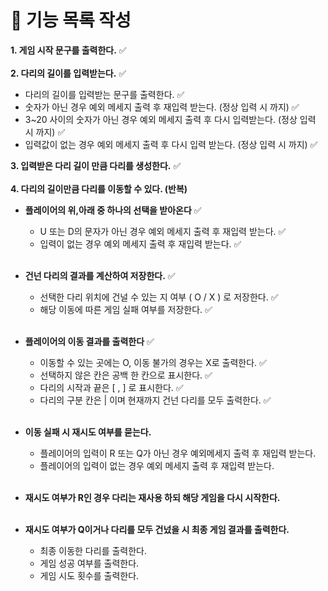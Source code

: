 
# 🎯 기능 목록 작성

**1. 게임 시작 문구를 출력한다.** ✅ </br></br> 
**2. 다리의 길이를 입력받는다.** ✅
*  다리의 길이를 입력받는 문구를 출력한다. ✅
*  숫자가 아닌 경우 예외 메세지 출력 후 재입력 받는다. (정상 입력 시 까지) ✅
*  3~20 사이의 숫자가 아닌 경우 예외 메세지 출력 후 다시 입력받는다. (정상 입력 시 까지) ✅
*  입력값이 없는 경우 예외 메세지 출력 후 다시 입력 받는다. (정상 입력 시 까지) ✅  </br>

**3. 입력받은 다리 길이 만큼 다리를 생성한다.** ✅ </br></br>
**4. 다리의 길이만큼 다리를 이동할 수 있다. (반복)**

* **플레이어의 위,아래 중 하나의 선택을 받아온다** ✅
    * U 또는 D의 문자가 아닌 경우 예외 메세지 출력 후 재입력 받는다. ✅
    * 입력이 없는 경우 예외 메세지 출력 후 재입력 받는다. ✅ </br> </br>

* **건넌 다리의 결과를 계산하여 저장한다.** ✅
    * 선택한 다리 위치에 건널 수 있는 지 여부 ( O / X ) 로 저장한다. ✅
    * 해당 이동에 따른 게임 실패 여부를 저장한다. ✅  </br> </br> 

* **플레이어의 이동 결과를 출력한다** ✅
    * 이동할 수 있는 곳에는 O, 이동 불가의 경우는 X로 출력한다. ✅
    * 선택하지 않은 칸은 공백 한 칸으로 표시한다. ✅
    * 다리의 시작과 끝은 [ , ] 로 표시한다. ✅
    * 다리의 구분 칸은 | 이며 현재까지 건넌 다리를 모두 출력한다. ✅ </br> </br>

* **이동 실패 시 재시도 여부를 묻는다.**
    * 플레이어의 입력이 R 또는 Q가 아닌 경우 예외메세지 출력 후 재입력 받는다.
    * 플레이어의 입력이 없는 경우 예외 메세지 출력 후 재입력 받는다. </br></br>

* **재시도 여부가 R인 경우 다리는 재사용 하되 해당 게임을 다시 시작한다.**</br></br>

* **재시도 여부가 Q이거나 다리를 모두 건넜을 시 최종 게임 결과를 출력한다.**
    * 최종 이동한 다리를 출력한다.
    * 게임 성공 여부를 출력한다.
    * 게임 시도 횟수를 출력한다. 

    